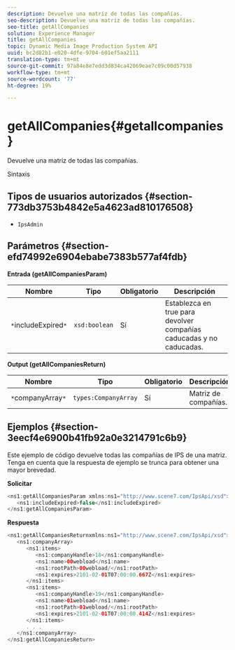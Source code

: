 ```yaml
---
description: Devuelve una matriz de todas las compañías.
seo-description: Devuelve una matriz de todas las compañías.
seo-title: getAllCompanies
solution: Experience Manager
title: getAllCompanies
topic: Dynamic Media Image Production System API
uuid: bc2d82b1-e020-4dfe-9704-601ef5aa2111
translation-type: tm+mt
source-git-commit: 97a84e8e7edd3d834ca42069eae7c09c00d57938
workflow-type: tm+mt
source-wordcount: '77'
ht-degree: 19%

---
```



# getAllCompanies{#getallcompanies}

Devuelve una matriz de todas las compañías.

Sintaxis

## Tipos de usuarios autorizados {#section-773db3753b4842e5a4623ad810176508}

* `IpsAdmin`

## Parámetros {#section-efd74992e6904ebabe7383b577af4fdb}

**Entrada (getAllCompaniesParam)**

| Nombre | Tipo | Obligatorio | Descripción |
|---|---|---|---|
| `*`includeExpired`*` | `xsd:boolean` | Sí | Establezca en true para devolver compañías caducadas y no caducadas. |

**Output (getAllCompaniesReturn)**

| Nombre | Tipo | Obligatorio | Descripción |
|---|---|---|---|
| `*`companyArray`*` | `types:CompanyArray` | Sí | Matriz de compañías. |

## Ejemplos {#section-3eecf4e6900b41fb92a0e3214791c6b9}

Este ejemplo de código devuelve todas las compañías de IPS de una matriz. Tenga en cuenta que la respuesta de ejemplo se trunca para obtener una mayor brevedad.

**Solicitar**

```java
<ns1:getAllCompaniesParam xmlns:ns1="http://www.scene7.com/IpsApi/xsd">
   <ns1:includeExpired>false</ns1:includeExpired>
</ns1:getAllCompaniesParam>
```

**Respuesta**

```java
<ns1:getAllCompaniesReturnxmlns:ns1="http://www.scene7.com/IpsApi/xsd">
   <ns1:companyArray>
      <ns1:items>
         <ns1:companyHandle>18</ns1:companyHandle>
         <ns1:name>00webload</ns1:name>
         <ns1:rootPath>00webload/</ns1:rootPath>
         <ns1:expires>2101-02-01T07:00:00.667Z</ns1:expires>
      </ns1:items>
      <ns1:items>
         <ns1:companyHandle>19</ns1:companyHandle>
         <ns1:name>01webload</ns1:name>
         <ns1:rootPath>01webload/</ns1:rootPath>
         <ns1:expires>2101-02-01T07:00:00.414Z</ns1:expires>
      </ns1:items>
      . . .
   </ns1:companyArray>
</ns1:getAllCompaniesReturn>
```

